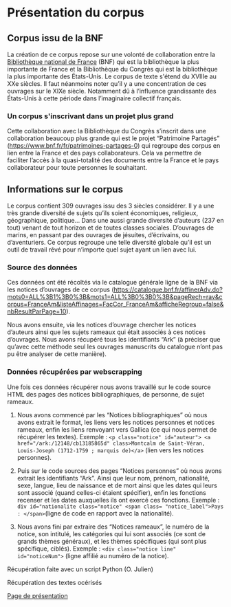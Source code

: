 # Présentation du corpus

## Corpus issu de la BNF
La création de ce corpus repose sur une volonté de collaboration entre la [Bibliothèque national de France](https://www.bnf.fr) (BNF) qui est la bibliothèque la plus importante de France et la Bibliothèque du Congrès qui est la bibliothèque la plus importante des États-Unis. Le corpus de texte s'étend du XVIIIe au XXe siècles. Il faut néanmoins noter qu’il y a une concentration de ces ouvrages sur le XIXe siècle. Notamment dû à l’influence grandissante des États-Unis à cette période dans l’imaginaire collectif français. 


### Un corpus s'inscrivant dans un projet plus grand   
Cette collaboration avec la Bibliothèque du Congrès s’inscrit dans une collaboration beaucoup plus grande qui est le projet “Patrimoine Partagés” (https://www.bnf.fr/fr/patrimoines-partages-0) qui regroupe des corpus en lien entre la France et des pays collaborateurs. Cela va permettre de faciliter l’accès à la quasi-totalité des documents entre la France et le pays collaborateur pour toute personnes le souhaitant.  


## Informations sur le corpus 
Le corpus contient 309 ouvrages issu des 3 siècles considérer. Il y a une très grande diversité de sujets qu’ils soient économiques, religieux, géographique, politique... Dans une aussi grande diversité d’auteurs (237 en tout) venant de tout horizon et de toutes classes sociales. D’ouvrages de marins, en passant par des ouvrages de jésuites, d’écrivains, ou d’aventuriers. Ce corpus regroupe une telle diversité globale qu’il est un outil de travail rêvé pour n’importe quel sujet ayant un lien avec lui.   

### Source des données
Ces données ont été récoltés via le catalogue générale ligne de la BNF via les notices d’ouvrages de ce corpus (https://catalogue.bnf.fr/affinerAdv.do?mots0=ALL%3B1%3B0%3B&mots1=ALL%3B0%3B0%3B&pageRech=rav&corpus=FranceAm&listeAffinages=FacCor_FranceAm&afficheRegroup=false&nbResultParPage=10). 

Nous avons ensuite, via les notices d’ouvrage chercher les notices d’auteurs ainsi que les sujets rameaux qui était associés à ces notices d’ouvrages. Nous avons récupéré tous les identifiants “Ark” (à préciser que qu’avec cette méthode seul les ouvrages manuscrits du catalogue n’ont pas pu être analyser de cette manière).   


### Données récupérées par webscrapping
Une fois ces données récupérer nous avons travaillé sur le code source HTML des pages des notices bibliographiques, de personne, de sujet rameaux.  

1. Nous avons commencé par les “Notices bibliographiques” où nous avons extrait le format, les liens vers les notices personnes et notices rameaux, enfin les liens renvoyant vers Gallica (ce qui nous permet de récupérer les textes). Exemple : `<p class="notice" id="auteur"> <a href="/ark:/12148/cb13185865d" class>Montcalm de Saint-Véran, Louis-Joseph (1712-1759 ; marquis de)</a>` (lien vers les notices personnes).

2. Puis sur le code sources des pages “Notices personnes” où nous avons extrait les identifiants “Ark”. Ainsi que leur nom, prénom, nationalité, sexe, langue, lieu de naissance et de mort ainsi que les dates qui leurs sont associé (quand celles-ci étaient spécifier), enfin les fonctions recenser et les dates auxquelles ils ont exercé ces fonctions. Exemple : ` div id="nationalite class="notice"
<span class= "notice_label">Pays : </span>`(ligne de code en rapport avec la nationalité).

3. Nous avons fini par extraire des “Notices rameaux”, le numéro de la notice, son intitulé, les catégories qui lui sont associés (ce sont de grands thèmes généraux), et les thèmes spécifiques (qui sont plus spécifique, ciblés).  Exemple : `<div class="notice line" id="noticeNum">` (ligne affilié au numéro de la notice).


Récupération faite avec un script Python (O. Julien)

Récupération des textes océrisés

[Page de présentation](/Présentation.md)
